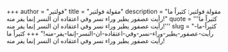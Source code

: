 +++
author = "فولتير"
title = "مقولة فولتير"
description = "مقولة فولتير: كثيراً ما رأيت عصفور يطير وراء نسر وفي اعتقاده ان النسر إنما يفر منه!"
quote = '''كثيراً ما رأيت عصفور يطير وراء نسر وفي اعتقاده ان النسر إنما يفر منه!''' 
slug = "كثيراً-ما-رأيت-عصفور-يطير-وراء-نسر-وفي-اعتقاده-ان-النسر-إنما-يفر-منه!"
+++
كثيراً ما رأيت عصفور يطير وراء نسر وفي اعتقاده ان النسر إنما يفر منه!
